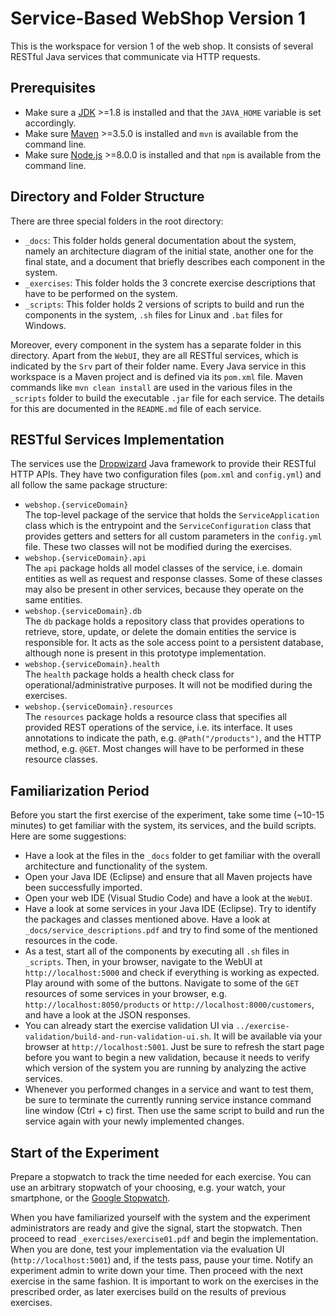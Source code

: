# Service-Based WebShop Version 1

This is the workspace for version 1 of the web shop. It consists of several RESTful Java services that communicate via HTTP requests.

## Prerequisites

- Make sure a [JDK](http://www.oracle.com/technetwork/java/javase/downloads/jdk8-downloads-2133151.html) >=1.8 is installed and that the `JAVA_HOME` variable is set accordingly.
- Make sure [Maven](https://maven.apache.org/download.cgi) >=3.5.0 is installed and `mvn` is available from the command line.
- Make sure [Node.js](https://nodejs.org/en/download) >=8.0.0 is installed and that `npm` is available from the command line.

## Directory and Folder Structure

There are three special folders in the root directory:

- `_docs`: This folder holds general documentation about the system, namely an architecture diagram of the initial state, another one for the final state, and a document that briefly describes each component in the system.
- `_exercises`: This folder holds the 3 concrete exercise descriptions that have to be performed on the system.
- `_scripts`: This folder holds 2 versions of scripts to build and run the components in the system, `.sh` files for Linux and `.bat` files for Windows.

Moreover, every component in the system has a separate folder in this directory. Apart from the `WebUI`, they are all RESTful services, which is indicated by the `Srv` part of their folder name. Every Java service in this workspace is a Maven project and is defined via its `pom.xml` file. Maven commands like `mvn clean install` are used in the various files in the `_scripts` folder to build the executable `.jar` file for each service. The details for this are documented in the `README.md` file of each service.

## RESTful Services Implementation

The services use the [Dropwizard](http://www.dropwizard.io/1.3.1/docs/) Java framework to provide their RESTful HTTP APIs. They have two configuration files (`pom.xml` and `config.yml`) and all follow the same package structure:

- `webshop.{serviceDomain}`  
The top-level package of the service that holds the `ServiceApplication` class which is the entrypoint and the `ServiceConfiguration` class that provides getters and setters for all custom parameters in the `config.yml` file. These two classes will not be modified during the exercises.
- `webshop.{serviceDomain}.api`  
The `api` package holds all model classes of the service, i.e. domain entities as well as request and response classes. Some of these classes may also be present in other services, because they operate on the same entities.
- `webshop.{serviceDomain}.db`  
The `db` package holds a repository class that provides operations to retrieve, store, update, or delete the domain entities the service is responsible for. It acts as the sole access point to a persistent database, although none is present in this prototype implementation.
- `webshop.{serviceDomain}.health`  
The `health` package holds a health check class for operational/administrative purposes. It will not be modified during the exercises.
- `webshop.{serviceDomain}.resources`  
The `resources` package holds a resource class that specifies all provided REST operations of the service, i.e. its interface. It uses annotations to indicate the path, e.g. `@Path("/products")`, and the HTTP method, e.g. `@GET`. Most changes will have to be performed in these resource classes.

## Familiarization Period

Before you start the first exercise of the experiment, take some time (~10-15 minutes) to get familiar with the system, its services, and the build scripts. Here are some suggestions:

- Have a look at the files in the `_docs` folder to get familiar with the overall architecture and functionality of the system.
- Open your Java IDE (Eclipse) and ensure that all Maven projects have been successfully imported.
- Open your web IDE (Visual Studio Code) and have a look at the `WebUI`.
- Have a look at some services in your Java IDE (Eclipse). Try to identify the packages and classes mentioned above. Have a look at `_docs/service_descriptions.pdf` and try to find some of the mentioned resources in the code.
- As a test, start all of the components by executing all `.sh` files in `_scripts`. Then, in your browser, navigate to the WebUI at `http://localhost:5000` and check if everything is working as expected. Play around with some of the buttons. Navigate to some of the `GET` resources of some services in your browser, e.g. `http://localhost:8050/products` or `http://localhost:8000/customers`, and have a look at the JSON responses.
- You can already start the exercise validation UI via `../exercise-validation/build-and-run-validation-ui.sh`. It will be available via your browser at `http://localhost:5001`. Just be sure to refresh the start page before you want to begin a new validation, because it needs to verify which version of the system you are running by analyzing the active services.
- Whenever you performed changes in a service and want to test them, be sure to terminate the currently running service instance command line window (Ctrl + c) first. Then use the same script to build and run the service again with your newly implemented changes.

## Start of the Experiment

Prepare a stopwatch to track the time needed for each exercise. You can use an arbitrary stopwatch of your choosing, e.g. your watch, your smartphone, or the [Google Stopwatch](https://www.google.de/search?q=stopwatch).

When you have familiarized yourself with the system and the experiment administrators are ready and give the signal, start the stopwatch. Then proceed to read `_exercises/exercise01.pdf` and begin the implementation. When you are done, test your implementation via the evaluation UI (`http://localhost:5001`) and, if the tests pass, pause your time. Notify an experiment admin to write down your time. Then proceed with the next exercise in the same fashion. It is important to work on the exercises in the prescribed order, as later exercises build on the results of previous exercises.